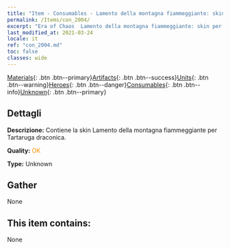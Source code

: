 ```yaml
---
title: "Item - Consumables - Lamento della montagna fiammeggiante: skin per Tartaruga draconica"
permalink: /Items/con_2004/
excerpt: "Era of Chaos  Lamento della montagna fiammeggiante: skin per Tartaruga draconica"
last_modified_at: 2021-03-24
locale: it
ref: "con_2004.md"
toc: false
classes: wide
---
```

 [Materials](/it/Items/){: .btn .btn--primary}[Artifacts](/it/Items/Artifacts/){: .btn .btn--success}[Units](/it/Items/Units/){: .btn .btn--warning}[Heroes](/it/Items/Heroes/){: .btn .btn--danger}[Consumables](/it/Items/Consumables/){: .btn .btn--info}[Unknown](/it/Items/Unknown/){: .btn .btn--primary}

## Dettagli
 **Descrizione:** Contiene la skin Lamento della montagna fiammeggiante per Tartaruga draconica.

 **Quality:** <span style="color: #FF8C00">OK</span>

 **Type:** Unknown

## Gather

  None

## This item contains:

  None

